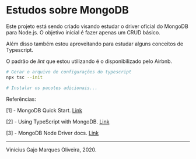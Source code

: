 # Estudos sobre MongoDB

Este projeto está sendo criado visando estudar o driver oficial do MongoDB para Node.js. O objetivo inicial é fazer apenas um CRUD básico.

Além disso também estou aproveitando para estudar alguns conceitos de Typescript.

O padrão de *lint* que estou utilizando é o disponibilizado pelo Airbnb. 

```bash
# Gerar o arquivo de configurações do typescript
npx tsc --init

# Instalar os pacotes adicionais...
```

Referências:

[1] - MongoDB Quick Start. [Link](https://mongodb.github.io/node-mongodb-native/3.6/quick-start/quick-start/)

[2] - Using TypeScript with MongoDB. [Link](https://medium.com/swlh/using-typescript-with-mongodb-393caf7adfef)

[3] - MongoDB Node Driver docs. [Link](https://docs.mongodb.com/drivers/node/)

---

Vinícius Gajo Marques Oliveira, 2020.